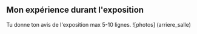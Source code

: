## Mon expérience durant l'exposition
Tu donne ton avis de l'exposition max 5-10 lignes.
![photos] (arriere_salle)
